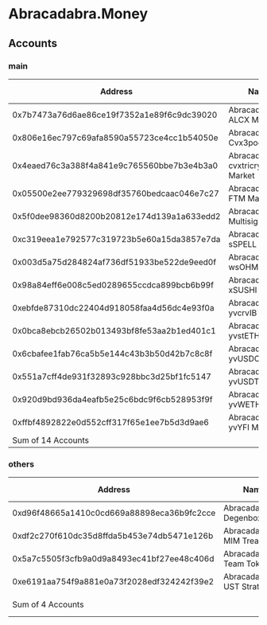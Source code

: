 # Abracadabra.Money

## Accounts

### main

| Address                                    | Name Tag                                | Balance | Txn Count |
| ------------------------------------------ | --------------------------------------- | ------- | --------- |
| 0x7b7473a76d6ae86ce19f7352a1e89f6c9dc39020 | Abracadabra.Money: ALCX Market          | 0 Ether | 905       |
| 0x806e16ec797c69afa8590a55723ce4cc1b54050e | Abracadabra.Money: Cvx3pool Market      | 0 Ether | 1,585     |
| 0x4eaed76c3a388f4a841e9c765560bbe7b3e4b3a0 | Abracadabra.Money: cvxtricrypto2 Market | 0 Ether | 4,843     |
| 0x05500e2ee779329698df35760bedcaac046e7c27 | Abracadabra.Money: FTM Market           | 0 Ether | 475       |
| 0x5f0dee98360d8200b20812e174d139a1a633edd2 | Abracadabra.Money: Multisig             | 1 Ether | 248       |
| 0xc319eea1e792577c319723b5e60a15da3857e7da | Abracadabra.Money: sSPELL Market        | 0 Ether | 6,722     |
| 0x003d5a75d284824af736df51933be522de9eed0f | Abracadabra.Money: wsOHM Market         | 0 Ether | 4,086     |
| 0x98a84eff6e008c5ed0289655ccdca899bcb6b99f | Abracadabra.Money: xSUSHI Market        | 0 Ether | 3,644     |
| 0xebfde87310dc22404d918058faa4d56dc4e93f0a | Abracadabra.Money: yvcrvIB Market       | 0 Ether | 584       |
| 0x0bca8ebcb26502b013493bf8fe53aa2b1ed401c1 | Abracadabra.Money: yvstETH Market       | 0 Ether | 3,453     |
| 0x6cbafee1fab76ca5b5e144c43b3b50d42b7c8c8f | Abracadabra.Money: yvUSDC v2 Market     | 0 Ether | 2,375     |
| 0x551a7cff4de931f32893c928bbc3d25bf1fc5147 | Abracadabra.Money: yvUSDT v2 Market     | 0 Ether | 1,386     |
| 0x920d9bd936da4eafb5e25c6bdc9f6cb528953f9f | Abracadabra.Money: yvWETH v2 Market     | 0 Ether | 2,797     |
| 0xffbf4892822e0d552cff317f65e1ee7b5d3d9ae6 | Abracadabra.Money: yvYFI Market         | 0 Ether | 616       |
| Sum of 14 Accounts                         |                                         | 1 Ether | 33,719    |

### others

| Address                                    | Name Tag                               | Balance           | Txn Count |
| ------------------------------------------ | -------------------------------------- | ----------------- | --------- |
| 0xd96f48665a1410c0cd669a88898eca36b9fc2cce | Abracadabra.Money: Degenbox            | 0 Ether           | 2,391     |
| 0xdf2c270f610dc35d8ffda5b453e74db5471e126b | Abracadabra.Money: MIM Treasury Wallet | 96.09416939 Ether | 156       |
| 0x5a7c5505f3cfb9a0d9a8493ec41bf27ee48c406d | Abracadabra.Money: Team Tokens         | 0 Ether           | 173       |
| 0xe6191aa754f9a881e0a73f2028edf324242f39e2 | Abracadabra.Money: UST Strategy        | 0 Ether           | 103       |
| Sum of 4 Accounts                          |                                        | 96.09416939 Ether | 2,823     |

